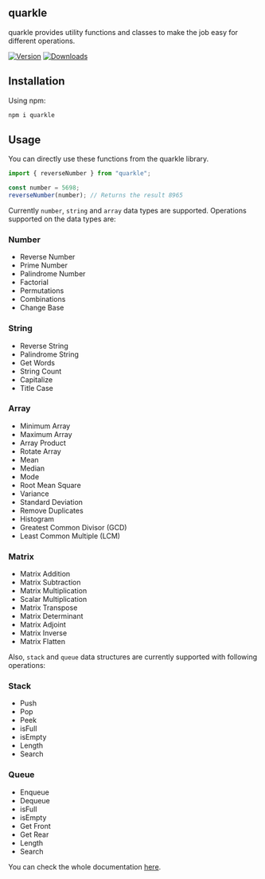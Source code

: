 ## quarkle

quarkle provides utility functions and classes to make the job easy for different operations.

[![Version](https://img.shields.io/npm/v/quarkle)](https://www.npmjs.com/package/quarkle)
[![Downloads](https://img.shields.io/npm/dm/quarkle)](https://www.npmjs.com/package/quarkle)

## Installation

Using npm:

```bash
npm i quarkle
```

## Usage

You can directly use these functions from the quarkle library.

```js copy
import { reverseNumber } from "quarkle";

const number = 5698;
reverseNumber(number); // Returns the result 8965
```

Currently `number`, `string` and `array` data types are supported. Operations supported on the data types are:

### Number

- Reverse Number
- Prime Number
- Palindrome Number
- Factorial
- Permutations
- Combinations
- Change Base

### String

- Reverse String
- Palindrome String
- Get Words
- String Count
- Capitalize
- Title Case

### Array

- Minimum Array
- Maximum Array
- Array Product
- Rotate Array
- Mean
- Median
- Mode
- Root Mean Square
- Variance
- Standard Deviation
- Remove Duplicates
- Histogram
- Greatest Common Divisor (GCD)
- Least Common Multiple (LCM)

### Matrix

- Matrix Addition
- Matrix Subtraction
- Matrix Multiplication
- Scalar Multiplication
- Matrix Transpose
- Matrix Determinant
- Matrix Adjoint
- Matrix Inverse
- Matrix Flatten

Also, `stack` and `queue` data structures are currently supported with following operations:

### Stack

- Push
- Pop
- Peek
- isFull
- isEmpty
- Length
- Search

### Queue

- Enqueue
- Dequeue
- isFull
- isEmpty
- Get Front
- Get Rear
- Length
- Search

You can check the whole documentation [here](https://quarkle-docs.vercel.app/ "quarkle library").
